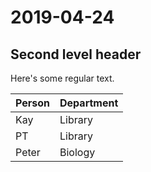 # 2019-04-24

## Second level header

Here's some regular text.

Person | Department
-------|-----------
Kay| Library
PT| Library
Peter| Biology
